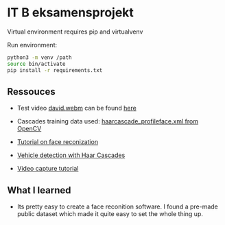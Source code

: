 # IT B eksamensprojekt

Virtual environment requires pip and virtualvenv

Run environment:
```bash
python3 -m venv /path
source bin/activate
pip install -r requirements.txt
```


## Ressouces
* Test video [david.webm](../media/david.webm) can be found [here](https://github.com/opencv/opencv_extra/blob/master/testdata/cv/tracking/david/data/david.webm)

* Cascades training data used: [haarcascade_profileface.xml from OpenCV](https://github.com/opencv/opencv/blob/master/data/haarcascades/haarcascade_profileface.xml)

* [Tutorial on face reconization](https://docs.opencv.org/4.0.1/db/d28/tutorial_cascade_classifier.html)

* [Vehicle detection with Haar Cascades](https://github.com/andrewssobral/vehicle_detection_haarcascades)

* [Video capture tutorial](https://docs.opencv.org/3.0-beta/doc/py_tutorials/py_gui/py_video_display/py_video_display.html)

## What I learned

* Its pretty easy to create a face reconition software. I found a pre-made public dataset which made it quite easy to set the whole thing up.
